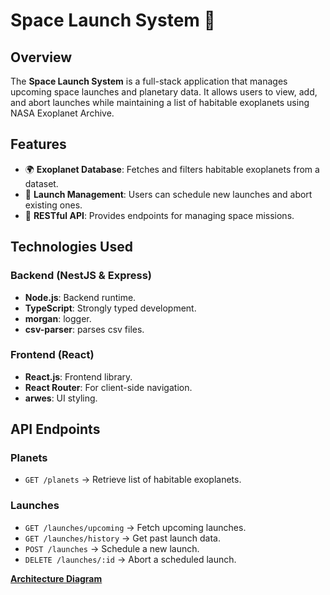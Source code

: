 # Space Launch System 🚀

## Overview
The **Space Launch System** is a full-stack application that manages upcoming space launches and planetary data. It allows users to view, add, and abort launches while maintaining a list of habitable exoplanets using NASA Exoplanet Archive.

## Features
- 🌍 **Exoplanet Database**: Fetches and filters habitable exoplanets from a dataset.
- 🚀 **Launch Management**: Users can schedule new launches and abort existing ones.
- 🔄 **RESTful API**: Provides endpoints for managing space missions.


## Technologies Used
### **Backend** (NestJS & Express)
- **Node.js**: Backend runtime.
- **TypeScript**: Strongly typed development.
- **morgan**: logger.
- **csv-parser**: parses csv files.


### **Frontend** (React)
- **React.js**: Frontend library.
- **React Router**: For client-side navigation.
- **arwes**: UI styling.


## API Endpoints
### **Planets**
- `GET /planets` → Retrieve list of habitable exoplanets.

### **Launches**
- `GET /launches/upcoming` → Fetch upcoming launches.
- `GET /launches/history` → Get past launch data.
- `POST /launches` → Schedule a new launch.
- `DELETE /launches/:id` → Abort a scheduled launch.

[**Architecture Diagram**](https://lucid.app/lucidspark/97ce4ce7-746b-4d86-82cf-5d13d6792550/edit?view_items=Lkh4PGVA8Opy&invitationId=inv_22a09738-f482-48c9-b5ff-afec74c02b99)
